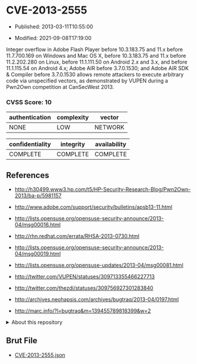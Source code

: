 # CVE-2013-2555

- Published: 2013-03-11T10:55:00

- Modified: 2021-09-08T17:19:00

Integer overflow in Adobe Flash Player before 10.3.183.75 and 11.x before 11.7.700.169 on Windows and Mac OS X, before 10.3.183.75 and 11.x before 11.2.202.280 on Linux, before 11.1.111.50 on Android 2.x and 3.x, and before 11.1.115.54 on Android 4.x; Adobe AIR before 3.7.0.1530; and Adobe AIR SDK & Compiler before 3.7.0.1530 allows remote attackers to execute arbitrary code via unspecified vectors, as demonstrated by VUPEN during a Pwn2Own competition at CanSecWest 2013.

### CVSS Score: **10**

| authentication | complexity | vector |
| --- | --- | --- |
| NONE | LOW | NETWORK |

| confidentiality | integrity | availability |
| --- | --- | --- |
| COMPLETE | COMPLETE | COMPLETE |

## References

* http://h30499.www3.hp.com/t5/HP-Security-Research-Blog/Pwn2Own-2013/ba-p/5981157

* http://www.adobe.com/support/security/bulletins/apsb13-11.html

* http://lists.opensuse.org/opensuse-security-announce/2013-04/msg00016.html

* http://rhn.redhat.com/errata/RHSA-2013-0730.html

* http://lists.opensuse.org/opensuse-security-announce/2013-04/msg00019.html

* http://lists.opensuse.org/opensuse-updates/2013-04/msg00081.html

* http://twitter.com/VUPEN/statuses/309713355466227713

* http://twitter.com/thezdi/statuses/309756927301283840

* http://archives.neohapsis.com/archives/bugtraq/2013-04/0197.html

* http://marc.info/?l=bugtraq&m=139455789818399&w=2

<details>
<summary>About this repository</summary> 

  This repository is part of the project [Live Hack CVE](https://github.com/Live-Hack-CVE). Main website can be found [www.live-hack.org](https://www.live-hack.org) 
  
  Made by [Sn0wAlice](https://github.com/Sn0wAlice) for the people that care about security and need to have a feed of the latest CVEs. Hope you enjoy it, don't forget to star the repo and follow me on [Twitter](https://twitter.com/Sn0wAlice) and [Github](https://github.com/Sn0wAlice). And that is my [personnal website](https://www.alice-snow.me/)

  - [Home Page](https://github.com/Live-Hack-CVE)
  - [Framework](https://github.com/Live-Hack-CVE/cve-framework)
  - [CVE database](https://github.com/Live-Hack-CVE/full_database)
  - [Changelog](https://github.com/Live-Hack-CVE/Changelog)
</details>

## Brut File

* [CVE-2013-2555.json](https://raw.githubusercontent.com/Live-Hack-CVE/full_database/main/cves/2013/CVE-2013-2555.json)

